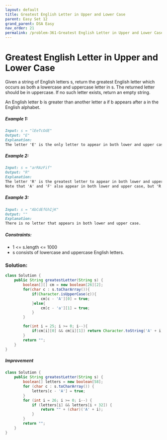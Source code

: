 ```yaml
---
layout: default
title: Greatest English Letter in Upper and Lower Case
parent: Easy Set 12
grand_parent: DSA Easy
nav_order: 21
permalink: /problem-361-Greatest English Letter in Upper and Lower Case/
---
```

# Greatest English Letter in Upper and Lower Case
Given a string of English letters s, return the greatest English letter which occurs as both a lowercase and uppercase letter in s. The returned letter should be in uppercase. If no such letter exists, return an empty string.

An English letter b is greater than another letter a if b appears after a in the English alphabet.

##### Example 1:
```markdown
Input: s = "lEeTcOdE"
Output: "E"
Explanation:
The letter 'E' is the only letter to appear in both lower and upper case.
```
##### Example 2:
```markdown
Input: s = "arRAzFif"
Output: "R"
Explanation:
The letter 'R' is the greatest letter to appear in both lower and upper case.
Note that 'A' and 'F' also appear in both lower and upper case, but 'R' is greater than 'F' or 'A'.
```
##### Example 3:
```markdown
Input: s = "AbCdEfGhIjK"
Output: ""
Explanation:
There is no letter that appears in both lower and upper case.
```
##### Constraints:
* 1 <= s.length <= 1000
* s consists of lowercase and uppercase English letters.

### Solution:
```java
class Solution {
    public String greatestLetter(String s) {
        boolean[][] cm = new boolean[26][2];
        for(char c : s.toCharArray()){
            if(Character.isUpperCase(c)){
                cm[c - 'A'][0] = true;
            }else{
                cm[c - 'a'][1] = true;
            }
        }

        for(int i = 25; i >= 0; i--){
            if(cm[i][0] && cm[i][1]) return Character.toString('A' + i);
        }
        return "";
    }
}
```
##### Improvement
```java
class Solution {
    public String greatestLetter(String s) {
        boolean[] letters = new boolean[58];
        for (char c : s.toCharArray()) {
            letters[c - 'A'] = true;
        }
        for (int i = 26; i >= 0; i--) {
            if (letters[i] && letters[i + 32]) {
                return "" + (char)('A' + i);
            }
        }
        return "";
    }
}
```